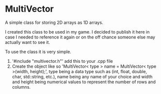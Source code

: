 MultiVector
===========

A simple class for storing 2D arrays as 1D arrays.


I created this class to be used in my game. I decided to publish it here in case I needed to reference it again or on the off chance someone else may actually want to see it.

To use the class it is very simple.

1. '#include "multivector.h"' add this to your .cpp file
2. Create the object like so 'MultiVector< type > name = MultiVector< type >(width, height);', type being a data type such as (int, float, double, char, std::string, etc.), name being any name of your choice and width and height being numerical values to represent the number of rows and columns.
